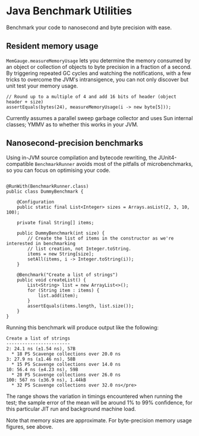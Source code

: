 # Java Benchmark Utilities

Benchmark your code to nanosecond and byte precision with ease.

## Resident memory usage

`MemGauge.measureMemoryUsage` lets you determine the memory consumed by an object or collection of objects to byte precision in a fraction of a second. By triggering repeated GC cycles and watching the notifications, with a few tricks to overcome the JVM's intransigence, you can not only discover but unit test your memory usage.

```
// Round up to a multiple of 4 and add 16 bits of header (object header + size)
assertEquals(bytes(24), measureMemoryUsage(i -> new byte[5]));
```

Currently assumes a parallel sweep garbage collector and uses Sun internal classes; YMMV as to whether this works in your JVM.

## Nanosecond-precision benchmarks

Using in-JVM source compilation and bytecode rewriting, the JUnit4-compatible `BenchmarkRunner` avoids most of the pitfalls of microbenchmarks, so you can focus on optimising your code.

```

@RunWith(BenchmarkRunner.class)
public class DummyBenchmark {

    @Configuration
    public static final List<Integer> sizes = Arrays.asList(2, 3, 10, 100);

    private final String[] items;

    public DummyBenchmark(int size) {
        // Create the list of items in the constructor as we're interested in benchmarking
        // list creation, not Integer.toString.
        items = new String[size];
        setAll(items, i -> Integer.toString(i));
    }

    @Benchmark("Create a list of strings")
    public void createList() {
        List<String> list = new ArrayList<>();
        for (String item : items) {
            list.add(item);
        }
        assertEquals(items.length, list.size());
    }
}
```

Running this benchmark will produce output like the following:

```
Create a list of strings
------------------------
2: 24.1 ns (±1.54 ns), 57B
  * 18 PS Scavenge collections over 20.0 ns
3: 27.9 ns (±1.46 ns), 58B
  * 15 PS Scavenge collections over 14.0 ns
10: 56.4 ns (±4.23 ns), 59B
  * 28 PS Scavenge collections over 26.0 ns
100: 567 ns (±36.9 ns), 1.44kB
  * 32 PS Scavenge collections over 32.0 ns</pre>
```

The range shows the variation in timings encountered when running the test; the sample error of the mean will be around 1% to 99% confidence, for this particular JIT run and background machine load.

Note that memory sizes are approximate. For byte-precision memory usage figures, see above.

